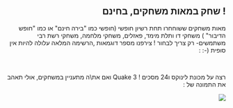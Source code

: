 <?php require("../../entete.php");?> <?php require("../../base.php");?> <?php require("../../fonctions.php");?>

<div id="corps" class="rtl" dir="rtl">

<h2> ! שחק במאות משחקים, בחינם </h2>

 מאות משחקים ששוחחרו תחת רשיון חופשי (חופשי כמו "בירה חינם" או כמו "חופש הדיבור" ) משחקי דו ותלת מימד, פאזלים, משחקי מלחמה, משחקי רשת רבי משתמשים- רק צריך לבחור ! צירפנו מספר דוגמאות  ,הרשימה המלאה עלולה להיות אין סופית  (-:  :

<div id="items">

<?php all_games_from_file ();?>

<br class="clearboth" />
</div>

רצה על מכונת לינוקס ו24 מסכים ! Quake 3 ואם את\ה מתעניין במשחקים, אולי תאהב את התמונה של  :

<a href="Images/quake_24_screens.jpg"><img src="Images/quake_24_screens_thumbnail.jpg" /></a>

</div>
<?php require("../../license_he.php");?>


